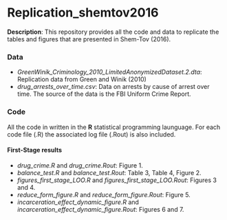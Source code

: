 # Replication_shemtov2016
**Description**: This repository provides all the code and data to replicate the tables and figures that are presented in Shem-Tov (2016). 

### Data
* *GreenWinik_Criminology_2010_LimitedAnonymizedDataset.2.dta*: Replication data from Green and Winik (2010) 
* *drug_arrests_over_time.csv*: Data on arrests by cause of arrest over time. The source of the data is the FBI Uniform Crime Report.   

### Code
All the code in written in the **R** statistical programming launguage. For each code file (.R) the associated log file (.Rout) is also included. 

#### **First-Stage results**  
* *drug_crime.R* and *drug_crime.Rout*: Figure 1.   
* *balance_test.R* and *balance_test.Rout*: Table 3, Table 4, Figure 2. 
* *figures_first_stage_LOO.R* and *figures_first_stage_LOO.Rout*: Figures 3 and 4.
* *reduce_form_figure.R* and *reduce_form_figure.Rout*: Figure 5.
* *incarceration_effect_dynamic_figure.R* and *incarceration_effect_dynamic_figure.Rout*: Figures 6 and 7. 



